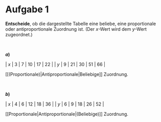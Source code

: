 <!--
version:  0.0.1

language: de

@style
input {
    text-align: center;
}

.flex-container {
    display: flex;
    flex-wrap: wrap;
    align-items: stretch;
    gap: 20px;
}

.flex-child {
    flex: 1;
    min-width: 350px;
    margin-right: 20px;
}

@media (max-width: 400px) {
    .flex-child {
        flex: 100%;
        margin-right: 0;
    }
}
@end

formula: \carry   \textcolor{red}{\scriptsize #1}
formula: \digit   \rlap{\carry{#1}}\phantom{#2}#2
formula: \permil  \text{‰}

import: https://raw.githubusercontent.com/liaTemplates/algebrite/master/README.md
import: https://raw.githubusercontent.com/LiaTemplates/Tikz-Jax/main/README.md

script: https://cdn.jsdelivr.net/gh/LiaTemplates/Tikz-Jax@main/dist/index.js

@round
<script>
  let value = `@input`;
  if (value.startsWith("@")) {
    ""
  } else {
    value = JSON.parse(value);
    value = value[0]
    value = value.replace(/,/g, ".");
    value = parseFloat(value);
    value = Math.round(value * Math.pow(10,@1)) / Math.pow(10,@1);
    value == @0
  }
</script>
@end

tags: Zuordnung, Proportional, Antiproportional, beliebige Zuordnung, sehr leicht

-->




# Aufgabe 1

**Entscheide**, ob die dargestellte Tabelle eine beliebe, eine proportionale oder antiproportionale Zuordnung ist. (Der $x$-Wert wird dem $y$-Wert zugeordnet.)

<br>

__$a)\;\;$__

<!-- data-type="none" -->
|  $x$  |  3  |  7    |  10  |  17  |  22  |
|  $y$  |  9  |  21   |  30  |  51  |  66  |

[[(Proportionale)|Antiproportionale|Beliebige]] Zuordnung.

<br>

__$b)\;\;$__

<!-- data-type="none" -->
|  $x$  |  4  |  6  |  12  |  18  |  36  |
|  $y$  |  6  |  9  |  18  |  26  |  52  |

[[Proportionale|Antiproportionale|(Beliebige)]] Zuordnung.

<br>
<br>
<br>
<br>
<br>
<br>
<br>
<br>